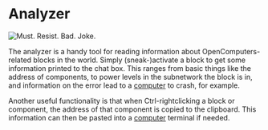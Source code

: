 # Analyzer

![Must. Resist. Bad. Joke.](oredict:oc:analyzer)

The analyzer is a handy tool for reading information about OpenComputers-related blocks in the world. Simply (sneak-)activate a block to get some information printed to the chat box. This ranges from basic things like the address of components, to power levels in the subnetwork the block is in, and information on the error lead to a [computer](../general/computer.md) to crash, for example.

Another useful functionality is that when Ctrl-rightclicking a block or component, the address of that component is copied to the clipboard. This information can then be pasted into a [computer](../general/computer.md) terminal if needed. 